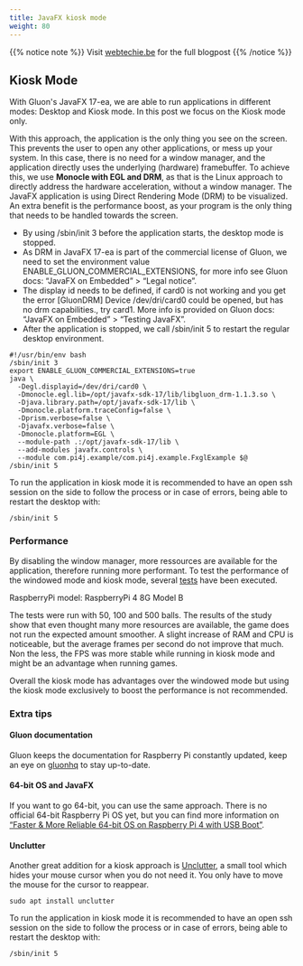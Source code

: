 ```yaml
---
title: JavaFX kiosk mode
weight: 80
---
```


{{% notice note %}}
Visit [webtechie.be]( https://webtechie.be/post/2021-04-23-javafx-kiosk-raspberry-pi/) for the full blogpost
{{% /notice %}}

## Kiosk Mode

With Gluon's JavaFX 17-ea, we are able to run applications in different modes: Desktop and Kiosk mode.
In this post we focus on the Kiosk mode only.

With this approach, the application is the only thing you see on the screen. This prevents the user to open any other applications, or mess up your system. 
In this case, there is no need for a window manager, and the application directly uses the underlying (hardware) framebuffer. 
To achieve this, we use <strong>Monocle with EGL and DRM</strong>, as that is the Linux approach to directly address the hardware acceleration, without a window manager. 
The JavaFX application is using Direct Rendering Mode (DRM) to be visualized. An extra benefit is the performance boost, as your program is the only thing that needs to be handled towards the screen.


* By using /sbin/init 3 before the application starts, the desktop mode is stopped.
* As DRM in JavaFX 17-ea is part of the commercial license of Gluon, we need to set the environment value ENABLE_GLUON_COMMERCIAL_EXTENSIONS, for more info see Gluon docs: “JavaFX on Embedded” > “Legal notice”.
* The display id needs to be defined, if card0 is not working and you get the error [GluonDRM] Device /dev/dri/card0 could be opened, but has no drm capabilities., try card1. More info is provided on Gluon docs: “JavaFX on Embedded” > “Testing JavaFX”.
* After the application is stopped, we call /sbin/init 5 to restart the regular desktop environment.

``` shell
#!/usr/bin/env bash
/sbin/init 3
export ENABLE_GLUON_COMMERCIAL_EXTENSIONS=true
java \
  -Degl.displayid=/dev/dri/card0 \
  -Dmonocle.egl.lib=/opt/javafx-sdk-17/lib/libgluon_drm-1.1.3.so \
  -Djava.library.path=/opt/javafx-sdk-17/lib \
  -Dmonocle.platform.traceConfig=false \
  -Dprism.verbose=false \
  -Djavafx.verbose=false \
  -Dmonocle.platform=EGL \
  --module-path .:/opt/javafx-sdk-17/lib \
  --add-modules javafx.controls \
  --module com.pi4j.example/com.pi4j.example.FxglExample $@
/sbin/init 5
```

To run the application in kiosk mode it is recommended to have an open ssh session on the side to follow the process or
in case of errors, being able to restart the desktop with:
``` shell
/sbin/init 5
```

### Performance
By disabling the window manager, more ressources are available for the application, therefore running more performant.
To test the performance of the windowed mode and kiosk mode, several [tests](https://github.com/FDelporte/FXGLPerformanceTest/tree/main/src/main/java/be/webtechie/performancetest) have been executed. 

RaspberryPi model: RaspberryPi 4 8G Model B

The tests were run with 50, 100 and 500 balls. The results of the study show that even thought many more resources are available, the game does not run the expected amount smoother. 
A slight increase of RAM and CPU is noticeable, but the average frames per second do not improve that much. Non the less, the FPS was more stable while running in kiosk mode and might be an advantage when running games.

Overall the kiosk mode has advantages over the windowed mode but using the kiosk mode exclusively to boost the performance is not recommended.

### Extra tips

#### Gluon documentation
Gluon keeps the documentation for Raspberry Pi constantly updated, keep an eye on [gluonhq](https://docs.gluonhq.com/#_javafx_on_embedded) to stay up-to-date.

#### 64-bit OS and JavaFX
If you want to go 64-bit, you can use the same approach. There is no official 64-bit Raspberry Pi OS yet, but you can find more information on [“Faster & More Reliable 64-bit OS on Raspberry Pi 4 with USB Boot”](https://foojay.io/today/64-bit-raspbian-os-on-raspberry-pi-4-with-usb-boot/).

#### Unclutter
Another great addition for a kiosk approach is [Unclutter](https://wiki.archlinux.org/title/Unclutter), a small tool which hides your mouse cursor when you do not need it. You only have to move the mouse for the cursor to reappear.

``` shell
sudo apt install unclutter
``` 

To run the application in kiosk mode it is recommended to have an open ssh session on the side to follow the process or 
in case of errors, being able to restart the desktop with:

``` shell
/sbin/init 5
```

